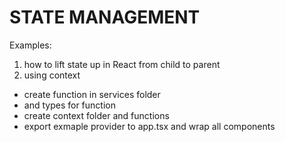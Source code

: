 # STATE MANAGEMENT

Examples:
1) how to lift state up in React from child to parent
2) using context
 - create function in services folder
 - and types for function
 - create context folder and functions
 - export exmaple provider to app.tsx and wrap all components